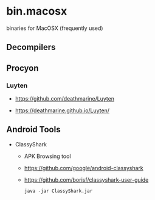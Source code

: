 # bin.macosx

binaries for MacOSX (frequently used)

## Decompilers

## Procyon


### Luyten

*   https://github.com/deathmarine/Luyten

*   https://deathmarine.github.io/Luyten/

## Android Tools

*   ClassyShark

    *   APK Browsing tool

    *   https://github.com/google/android-classyshark

    *   https://github.com/borisf/classyshark-user-guide

        ```
        java -jar ClassyShark.jar
        ```